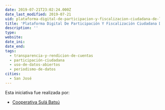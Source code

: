 ```yaml
---
date: 2019-07-21T23:02:24.000Z
date_last_modified: 2019-07-21
uid: plataforma-digital-de-participacion-y-fiscalizacion-ciudadana-de-las-personas-jovenes-rurales-de-cartago
title: 'Plataforma Digital De Participación Y Fiscalización Ciudadana De Las Personas Jóvenes Rurales De Cartago'
description: ''
type: 
website: 
date_ini: 
date_end: 
tags:
  - transparencia-y-rendicion-de-cuentas
  - participación-ciudadana
  - uso-de-datos-abiertos
  - periodismo-de-datos
cities: 
  - San José
---
```


Esta iniciativa fue realizada por:

- [Cooperativa Sulá Batsú](/organizaciones/cooperativa-sula-batsu)
